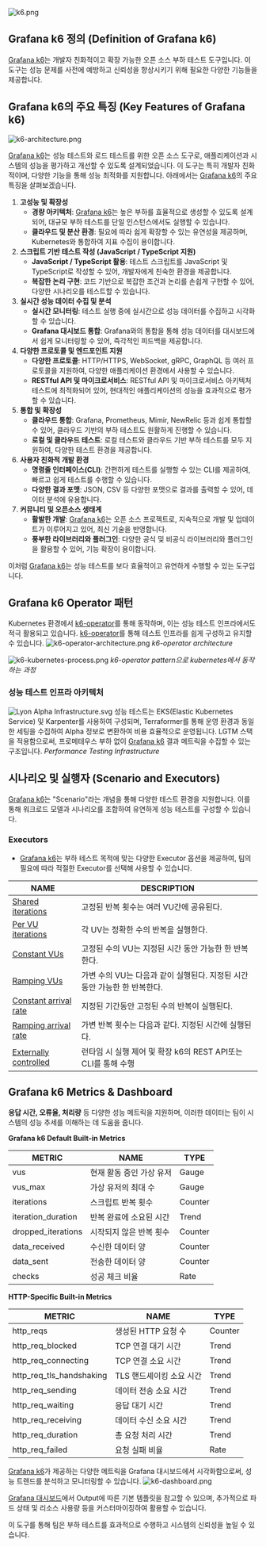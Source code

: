 ![k6.png](assets/k6.png)
## Grafana k6 정의 (Definition of Grafana k6)

[Grafana k6](https://grafana.com/docs/k6/latest/)는 개발자 친화적이고 확장 가능한 오픈 소스 부하 테스트 도구입니다. 이 도구는 성능 문제를 사전에 예방하고 신뢰성을 향상시키기 위해 필요한 다양한 기능들을 제공합니다.

## Grafana k6의 주요 특징 (Key Features of Grafana k6)
![k6-architecture.png](assets/k6-architecture.png)


[Grafana k6](https://grafana.com/docs/k6/latest/)는 성능 테스트와 로드 테스트를 위한 오픈 소스 도구로, 애플리케이션과 시스템의 성능을 평가하고 개선할 수 있도록 설계되었습니다. 이 도구는 특히 개발자 친화적이며, 다양한 기능을 통해 성능 최적화를 지원합니다. 아래에서는 [Grafana k6](https://grafana.com/docs/k6/latest/)의 주요 특징을 살펴보겠습니다.

1. **고성능 및 확장성**
    - **경량 아키텍처**: [Grafana k6](https://grafana.com/docs/k6/latest/)는 높은 부하를 효율적으로 생성할 수 있도록 설계되어, 대규모 부하 테스트를 단일 인스턴스에서도 실행할 수 있습니다.
    - **클라우드 및 분산 환경**: 필요에 따라 쉽게 확장할 수 있는 유연성을 제공하며, Kubernetes와 통합하여 지표 수집이 용이합니다.
2. **스크립트 기반 테스트 작성 (JavaScript / TypeScript 지원)**
    - **JavaScript / TypeScript 활용**: 테스트 스크립트를 JavaScript 및 TypeScript로 작성할 수 있어, 개발자에게 친숙한 환경을 제공합니다.
    - **복잡한 논리 구현**: 코드 기반으로 복잡한 조건과 논리를 손쉽게 구현할 수 있어, 다양한 시나리오를 테스트할 수 있습니다.
3. **실시간 성능 데이터 수집 및 분석**
    - **실시간 모니터링**: 테스트 실행 중에 실시간으로 성능 데이터를 수집하고 시각화할 수 있습니다.
    - **Grafana 대시보드 통합**: Grafana와의 통합을 통해 성능 데이터를 대시보드에서 쉽게 모니터링할 수 있어, 즉각적인 피드백을 제공합니다.
4. **다양한 프로토콜 및 엔드포인트 지원**
    - **다양한 프로토콜**: HTTP/HTTPS, WebSocket, gRPC, GraphQL 등 여러 프로토콜을 지원하여, 다양한 애플리케이션 환경에서 사용할 수 있습니다.
    - **RESTful API 및 마이크로서비스**: RESTful API 및 마이크로서비스 아키텍처 테스트에 최적화되어 있어, 현대적인 애플리케이션의 성능을 효과적으로 평가할 수 있습니다.
5. **통합 및 확장성**
    - **클라우드 통합**: Grafana, Prometheus, Mimir, NewRelic 등과 쉽게 통합할 수 있어, 클라우드 기반의 부하 테스트도 원활하게 진행할 수 있습니다.
    - **로컬 및 클라우드 테스트**: 로컬 테스트와 클라우드 기반 부하 테스트를 모두 지원하여, 다양한 테스트 환경을 제공합니다.
6. **사용자 친화적 개발 환경**
    - **명령줄 인터페이스(CLI)**: 간편하게 테스트를 실행할 수 있는 CLI를 제공하여, 빠르고 쉽게 테스트를 수행할 수 있습니다.
    - **다양한 결과 포맷**: JSON, CSV 등 다양한 포맷으로 결과를 출력할 수 있어, 데이터 분석에 유용합니다.
7. **커뮤니티 및 오픈소스 생태계**
    - **활발한 개발**: [Grafana k6](https://grafana.com/docs/k6/latest/)는 오픈 소스 프로젝트로, 지속적으로 개발 및 업데이트가 이루어지고 있어, 최신 기술을 반영합니다.
    - **풍부한 라이브러리와 플러그인**: 다양한 공식 및 비공식 라이브러리와 플러그인을 활용할 수 있어, 기능 확장이 용이합니다.

이처럼 [Grafana k6](https://grafana.com/docs/k6/latest/)는 성능 테스트를 보다 효율적이고 유연하게 수행할 수 있는 도구입니다.

## Grafana k6 Operator 패턴

Kubernetes 환경에서 [k6-operator](https://github.com/grafana/k6-operator)를 통해 동작하며, 이는 성능 테스트 인프라에서도 적극 활용되고 있습니다. [k6-operator](https://github.com/grafana/k6-operator)를 통해 테스트 인프라를 쉽게 구성하고 유지할 수 있습니다.
![k6-operator-architecture.png](assets/k6-operator-architecture.png)
*k6-operator architecture*

![k6-kubernetes-process.png](assets/k6-kubernetes-process.png)
*k6-operator pattern으로 kubernetes에서 동작하는 과정*

### 성능 테스트 인프라 아키텍처
![Lyon Alpha Infrastructure.svg](./assets/infrastructure.svg)
성능 테스트는 EKS(Elastic Kubernetes Service) 및 Karpenter를 사용하여 구성되며, Terraformer를 통해 운영 환경과 동일한 세팅을 수집하여 Alpha 정보로 변환하여 비용 효율적으로 운영됩니다. LGTM 스택을 적용함으로써, 프로메테우스 부하 없이 [Grafana k6](https://grafana.com/docs/k6/latest/) 결과 메트릭을 수집할 수 있는 구조입니다.
*Performance Testing Infrastructure*

## 시나리오 및 실행자 (Scenario and Executors)

[Grafana k6](https://grafana.com/docs/k6/latest/)는 "Scenario"라는 개념을 통해 다양한 테스트 환경을 지원합니다. 이를 통해 워크로드 모델과 시나리오를 조합하여 유연하게 성능 테스트를 구성할 수 있습니다.

### Executors

- [Grafana k6](https://grafana.com/docs/k6/latest/)는 부하 테스트 목적에 맞는 다양한 Executor 옵션을 제공하여, 팀의 필요에 따라 적절한 Executor를 선택해 사용할 수 있습니다.

| NAME | DESCRIPTION |
| --- | --- |
| [Shared iterations](https://grafana.com/docs/k6/latest/using-k6/scenarios/executors/shared-iterations/) | 고정된 반복 횟수는 여러 VU간에 공유된다. |
| [Per VU iterations](https://grafana.com/docs/k6/latest/using-k6/scenarios/executors/per-vu-iterations/) | 각 UV는 정확한 수의 반복을 실행한다. |
| [Constant VUs](https://grafana.com/docs/k6/latest/using-k6/scenarios/executors/constant-vus/) | 고정된 수의 VU는 지정된 시간 동안 가능한 한 반복한다. |
| [Ramping VUs](https://grafana.com/docs/k6/latest/using-k6/scenarios/executors/ramping-vus/) | 가변 수의 VU는 다음과 같이 실행된다. 지정된 시간동안 가능한 한 반복한다. |
| [Constant arrival rate](https://grafana.com/docs/k6/latest/using-k6/scenarios/executors/constant-arrival-rate/) | 지정된 기간동안 고정된 수의 반복이 실행된다. |
| [Ramping arrival rate](https://grafana.com/docs/k6/latest/using-k6/scenarios/executors/ramping-arrival-rate/) | 가변 반복 횟수는 다음과 같다. 지정된 시간에 실행된다. |
| [Externally controlled](https://grafana.com/docs/k6/latest/using-k6/scenarios/executors/externally-controlled/) | 런타임 시 실행 제어 및 확장 k6의 REST API또는 CLI를 통해 수행 |

## Grafana k6 Metrics & Dashboard

**응답 시간, 오류율, 처리량** 등 다양한 성능 메트릭을 지원하며, 이러한 데이터는 팀이 시스템의 성능 추세를 이해하는 데 도움을 줍니다.

**Grafana k6 Default Built-in Metrics**

| METRIC | NAME | TYPE |
| --- | --- | --- |
| vus | 현재 활동 중인 가상 유저 | Gauge |
| vus_max | 가상 유저의 최대 수 | Gauge |
| iterations | 스크립트 반복 횟수 | Counter |
| iteration_duration | 반복 완료에 소요된 시간 | Trend |
| dropped_iterations | 시작되지 않은 반복 횟수 | Counter |
| data_received | 수신한 데이터 양 | Counter |
| data_sent | 전송한 데이터 양 | Counter |
| checks | 성공 체크 비율 | Rate |

**HTTP-Specific Built-in Metrics**

| METRIC | NAME | TYPE |
| --- | --- | --- |
| http_reqs | 생성된 HTTP 요청 수 | Counter |
| http_req_blocked | TCP 연결 대기 시간 | Trend |
| http_req_connecting | TCP 연결 소요 시간 | Trend |
| http_req_tls_handshaking | TLS 핸드셰이킹 소요 시간 | Trend |
| http_req_sending | 데이터 전송 소요 시간 | Trend |
| http_req_waiting | 응답 대기 시간 | Trend |
| http_req_receiving | 데이터 수신 소요 시간 | Trend |
| http_req_duration | 총 요청 처리 시간 | Trend |
| http_req_failed | 요청 실패 비율 | Rate |

[Grafana k6](https://grafana.com/docs/k6/latest/)가 제공하는 다양한 메트릭을 Grafana 대시보드에서 시각화함으로써, 성능 트렌드를 분석하고 모니터링할 수 있습니다.
![k6-dashboard.png](assets/k6-dashboard.png)


[Grafana 대시보드](https://grafana.com/docs/k6/latest/results-output/grafana-dashboards/)에서 Output에 따른 기본 템플릿을 참고할 수 있으며, 추가적으로 파드 상태 및 리소스 사용량 등을 커스터마이징하여 활용할 수 있습니다.

이 도구를 통해 팀은 부하 테스트를 효과적으로 수행하고 시스템의 신뢰성을 높일 수 있습니다.